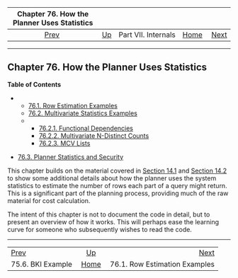 <!--?xml version="1.0" encoding="UTF-8" standalone="no"?-->

|  Chapter 76. How the Planner Uses Statistics  |                                            |                     |                                                       |                                                                       |
| :-------------------------------------------: | :----------------------------------------- | :-----------------: | ----------------------------------------------------: | --------------------------------------------------------------------: |
| [Prev](bki-example.html "75.6. BKI Example")  | [Up](internals.html "Part VII. Internals") | Part VII. Internals | [Home](index.html "PostgreSQL 17devel Documentation") |  [Next](row-estimation-examples.html "76.1. Row Estimation Examples") |

***

## Chapter 76. How the Planner Uses Statistics

**Table of Contents**

*   *   [76.1. Row Estimation Examples](row-estimation-examples.html)
    *   [76.2. Multivariate Statistics Examples](multivariate-statistics-examples.html)

    <!---->

    *   *   [76.2.1. Functional Dependencies](multivariate-statistics-examples.html#FUNCTIONAL-DEPENDENCIES)
        *   [76.2.2. Multivariate N-Distinct Counts](multivariate-statistics-examples.html#MULTIVARIATE-NDISTINCT-COUNTS)
        *   [76.2.3. MCV Lists](multivariate-statistics-examples.html#MCV-LISTS)

*   [76.3. Planner Statistics and Security](planner-stats-security.html)

This chapter builds on the material covered in [Section 14.1](using-explain.html "14.1. Using EXPLAIN") and [Section 14.2](planner-stats.html "14.2. Statistics Used by the Planner") to show some additional details about how the planner uses the system statistics to estimate the number of rows each part of a query might return. This is a significant part of the planning process, providing much of the raw material for cost calculation.

The intent of this chapter is not to document the code in detail, but to present an overview of how it works. This will perhaps ease the learning curve for someone who subsequently wishes to read the code.

***

|                                               |                                                       |                                                                       |
| :-------------------------------------------- | :---------------------------------------------------: | --------------------------------------------------------------------: |
| [Prev](bki-example.html "75.6. BKI Example")  |       [Up](internals.html "Part VII. Internals")      |  [Next](row-estimation-examples.html "76.1. Row Estimation Examples") |
| 75.6. BKI Example                             | [Home](index.html "PostgreSQL 17devel Documentation") |                                         76.1. Row Estimation Examples |
